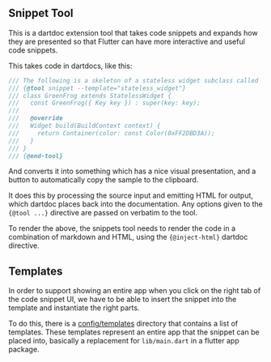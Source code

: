 ## Snippet Tool

This is a dartdoc extension tool that takes code snippets and expands how they
are presented so that Flutter can have more interactive and useful code
snippets.

This takes code in dartdocs, like this:

```dart
/// The following is a skeleton of a stateless widget subclass called `GreenFrog`:
/// {@tool snippet --template="stateless_widget"}
/// class GreenFrog extends StatelessWidget {
///   const GreenFrog({ Key key }) : super(key: key);
///
///   @override
///   Widget build(BuildContext context) {
///     return Container(color: const Color(0xFF2DBD3A));
///   }
/// }
/// {@end-tool}
```

And converts it into something which has a nice visual presentation, and 
a button to automatically copy the sample to the clipboard.

It does this by processing the source input and emitting HTML for output,
which dartdoc places back into the documentation. Any options given to the
 `{@tool ...}` directive are passed on verbatim to the tool.

To render the above, the snippets tool needs to render the code in a combination
of markdown and HTML, using the `{@inject-html}` dartdoc directive.

## Templates

In order to support showing an entire app when you click on the right tab of
the code snippet UI, we have to be able to insert the snippet into the template
and instantiate the right parts.

To do this, there is a [config/templates](config/templates) directory that
contains a list of templates. These templates represent an entire app that the
snippet can be placed into, basically a replacement for `lib/main.dart` in a
flutter app package.